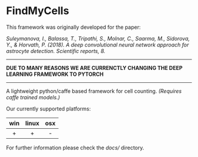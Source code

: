 # FindMyCells

This framework was originally developed for the paper:

*Suleymanova, I., Balassa, T., Tripathi, S., Molnar, C., Saarma, M., Sidorova, Y., & Horvath, P. (2018). A deep convolutional neural network approach for astrocyte detection. Scientific reports, 8.*

__________________________________________________________________________________________
**DUE TO MANY REASONS WE ARE CURRENCTLY CHANGING THE DEEP LEARNING FRAMEWORK TO PYTORCH**
__________________________________________________________________________________________

A lightweight python/caffe based framework for cell counting. 
*(Requires caffe trained models.)*


Our currently supported platforms:

|win|linux|osx|
|:-:|:-:|:-:|
|+|+|-|

For further information please check the *docs/* directory.


